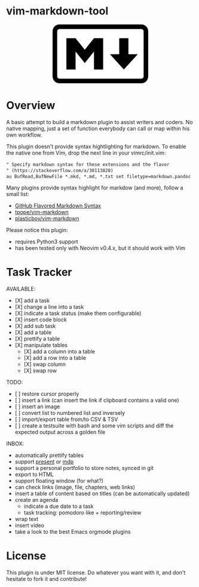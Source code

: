 # vim-markdown-tool

<p align="center">
  <img width="256" height="157" src="./icon.png">
</p>

# Overview

A basic attempt to build a markdown plugin to assist writers and coders. No
native mapping, just a set of function everybody can call or map within his
own workflow.

This plugin doesn't provide syntax hightlighting for markdown. To enable the
native one from Vim, drop the next line in your vimrc/init.vim:

```vim
" Specify markdown syntax for these extensions and the flavor
" (https://stackoverflow.com/a/30113820)
au BufRead,BufNewFile *.mkd, *.md, *.txt set filetype=markdown.pandoc
```

Many plugins provide syntax highlight for markdow (and more), follow a small list:
- [GitHub Flavored Markdown Syntax](https://github.com/rhysd/vim-gfm-syntax)
- [tpope/vim-markdown](https://github.com/tpope/vim-markdown)
- [plasticboy/vim-markdown](https://github.com/plasticboy/vim-markdown)

Please notice this plugin:
- requires Python3 support
- has been tested only with Neovim v0.4.x, but it should work with Vim

# Task Tracker

AVAILABLE:

- [X] add a task
- [X] change a line into a task
- [X] indicate a task status (make them configurable)
- [X] insert code block
- [X] add sub task
- [X] add a table
- [X] prettify a table
- [X] manipulate tables
    - [X] add a column into a table
    - [X] add a row into a table
    - [X] swap column
    - [X] swap row

TODO:

- [ ] restore cursor properly
- [ ] insert a link (can insert the link if clipboard contains a valid one)
- [ ] insert an image
- [ ] convert list to numbered list and inversely
- [ ] import/export table from/to CSV & TSV
- [ ] create a testsuite with bash and some vim scripts and diff the expected
      output across a golden file

INBOX:

- automatically prettify tables
- support [present](https://github.com/vinayak-mehta/present) or
  [mdp](https://github.com/visit1985/mdp)
- support a personal portfolio to store notes, synced in git
- export to HTML
- support floating window (for what?)
- can check links (image, file, chapters, web links)
- insert a table of content based on titles (can be automatically updated)
- create an agenda
    - indicate a due date to a task
    - task tracking: pomodoro like + reporting/review
- wrap text
- insert video
- take a look to the best Emacs orgmode plugins

# License

This plugin is under MIT license. Do whatever you want with it, and don't
hesitate to fork it and contribute!
